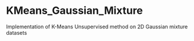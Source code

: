 # KMeans_Gaussian_Mixture
Implementation of K-Means Unsupervised method on 2D Gaussian mixture datasets
